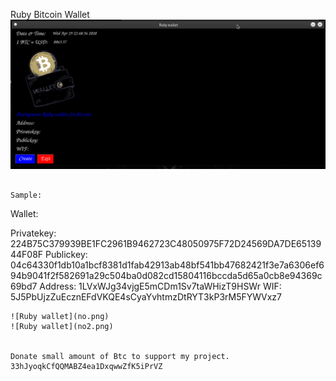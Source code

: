 Ruby Bitcoin Wallet
![Ruby wallet](n.png)
```

Sample:

```
Wallet: 

Privatekey: 224B75C379939BE1FC2961B9462723C48050975F72D24569DA7DE6513944F08F
Publickey:  04c64330f1db10a1bcf8381d1fab42913ab48bf541bb47682421f3e7a6306ef694b9041f2f582691a29c504ba0d082cd15804116bccda5d65a0cb8e94369c69bd7
Address:    1LVxWJg34vjgE5mCDm1Sv7taWHizT9HSWr
WIF:        5J5PbUjzZuEcznEFdVKQE4sCyaYvhtmzDtRYT3kP3rM5FYWVxz7
```
![Ruby wallet](no.png)
![Ruby wallet](no2.png)


Donate small amount of Btc to support my project.
33hJyoqkCfQQMABZ4ea1DxqwwZfK5iPrVZ



